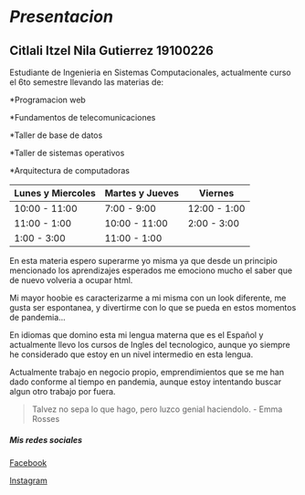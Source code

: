# *Presentacion*

## Citlali Itzel Nila Gutierrez **19100226**

Estudiante de Ingenieria en Sistemas Computacionales, actualmente curso el 6to semestre llevando las materias de:

*Programacion web

*Fundamentos de telecomunicaciones

*Taller de base de datos

*Taller de sistemas operativos

*Arquitectura de computadoras

| Lunes y Miercoles | Martes y Jueves | Viernes |
| -- | -- | -- |
| 10:00 - 11:00 | 7:00 - 9:00 | 12:00 - 1:00 |
| 11:00 - 1:00 | 10:00 - 11:00 | 2:00 - 3:00 |
| 1:00 - 3:00 | 11:00 - 1:00 |  |

En esta materia espero superarme yo misma ya que desde un principio mencionado los aprendizajes esperados me emociono mucho el saber que de nuevo volveria a ocupar html.

Mi mayor hoobie es caracterizarme a mi misma con un look diferente, me gusta ser espontanea, y divertirme con lo que se pueda en estos momentos de pandemia...

En idiomas que domino esta mi lengua materna que es el Español y actualmente llevo los cursos de Ingles del tecnologico, aunque yo siempre he considerado que estoy en un nivel intermedio en esta lengua.

Actualmente trabajo en negocio propio, emprendimientos que se me han dado conforme al tiempo en pandemia, aunque estoy intentando buscar algun otro trabajo por fuera.


[yoou(2)]:!(C:\Users\zetus\OneDrive\Imágenes\yoou(2).jpg)

> Talvez no sepa lo que hago, pero luzco genial haciendolo. - Emma Rosses

##### *Mis redes sociales*

[Facebook](https://www.facebook.com/citlaliitzel.nilagutierrez)

[Instagram](https://www.instagram.com/citlaliiitzel/?fbclid=IwAR16WuTvUuosX2hIds_kUN8lPMrmQGO50M8BWr6AUi7Xtu416JHNn9wJMAo)